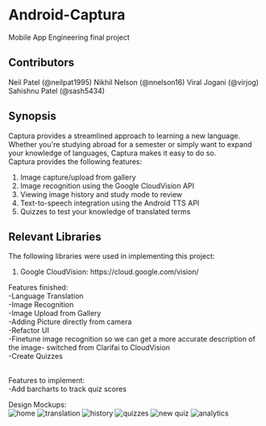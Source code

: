 # Android-Captura
Mobile App Engineering final project<br>

## Contributors
Neil Patel (@neilpat1995)
Nikhil Nelson (@nnelson16)
Viral Jogani (@virjog)
Sahishnu Patel (@sash5434)

## Synopsis
Captura provides a streamlined approach to learning a new language. Whether you're studying abroad for a semester or simply want to expand your knowledge of languages, Captura makes it easy to do so. <br>
Captura provides the following features: <br>
<ol>
<li>Image capture/upload from gallery </li>
<li>Image recognition using the Google CloudVision API </li>
<li>Viewing image history and study mode to review </li>
<li>Text-to-speech integration using the Android TTS API</li>
<li>Quizzes to test your knowledge of translated terms</li>
</ol>

## Relevant Libraries
The following libraries were used in implementing this project: <br>
<ol>
<li>Google CloudVision: https://cloud.google.com/vision/ </li>
</ol>

Features finished:<br>
-Language Translation<br>
-Image Recognition<br>
-Image Upload from Gallery<br>
-Adding Picture directly from camera<br>
-Refactor UI<br>
-Finetune image recognition so we can get a more accurate description of the image- switched from Clarifai to CloudVision<br>
-Create Quizzes<br><br>

Features to implement:<br>
-Add barcharts to track quiz scores<br>

Design Mockups:<br>
![home](http://imgur.com/O8017ee.png)
![translation](http://imgur.com/nMliEqt.png)
![history](http://imgur.com/rPHD6ms.png)
![quizzes](http://imgur.com/zkpBaiv.png)
![new quiz](http://imgur.com/vij2o5F.png)
![analytics](http://imgur.com/jTqkc3v.png)

